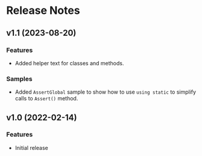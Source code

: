 # Release Notes

## v1.1 (2023-08-20)

### Features

* Added helper text for classes and methods.

### Samples

* Added `AssertGlobal` sample to show how to use `using static` to simplify calls to `Assert()` method.

## v1.0 (2022-02-14)

### Features

* Initial release
